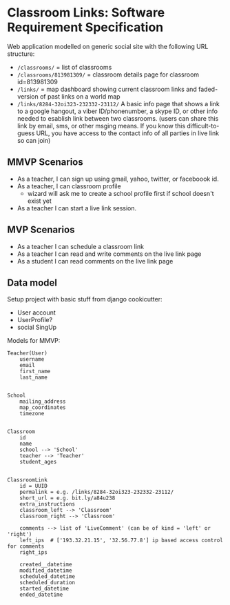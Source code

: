 
Classroom Links: Software Requirement Specification
===================================================


Web application modelled on generic social site with the following URL structure:

  - `/classrooms/` = list of classrooms
  - `/classrooms/813981309/` = classroom details page for classroom id=813981309
  - `/links/` = map dashboard showing current classroom links and faded-version of past links on a world map
  - `/links/8284-32oi323-232332-23112/`
    A basic info page that shows a link to a google hangout, a viber ID/phonenumber, a skype ID, or other info needed to esablish link between two classrooms.
    (users can share this link by email, sms, or other msging means. If you know this difficult-to-guess URL, you have access to the contact info of all parties in live link so can join)




MMVP Scenarios
-------------

  - As a teacher, I can sign up using gmail, yahoo, twitter, or faceboook id.
  - As a teacher, I can classroom profile
    - wizard will ask me to create a school profile first if school doesn't exist yet
  - As a teacher I can start a live link session.



MVP Scenarios
-------------

  - As a teacher I can schedule a classroom link
  - As a teacher I can read and write comments on the live link page
  - As a student I can read comments on the live link page



Data model
----------

Setup project with basic stuff from django cookicutter:
  - User account
  - UserProfile?
  - social SingUp



Models for MMVP:


    Teacher(User)
        username
        email
        first_name
        last_name


    School
        mailing_address
        map_coordinates
        timezone


    Classroom
        id
        name
        school --> 'School'
        teacher --> 'Teacher'
        student_ages


    ClassroomLink
        id = UUID
        permalink = e.g. /links/8284-32oi323-232332-23112/
        short_url = e.g. bit.ly/a84u238
        extra_instructions
        classroom_left --> 'Classroom'
        classroom_right --> 'Classroom'

        comments --> list of 'LiveComment' (can be of kind = 'left' or 'right')
        left_ips  # ['193.32.21.15', '32.56.77.8'] ip based access control for comments
        right_ips

        created__datetime
        modified_datetime
        scheduled_datetime
        scheduled_duration
        started_datetime
        ended_datetime






